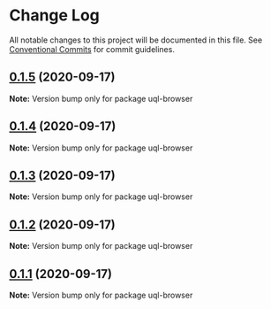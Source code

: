 # Change Log

All notable changes to this project will be documented in this file.
See [Conventional Commits](https://conventionalcommits.org) for commit guidelines.

## [0.1.5](https://github.com/impensables/uql-browser/compare/v0.1.4...v0.1.5) (2020-09-17)

**Note:** Version bump only for package uql-browser





## [0.1.4](https://github.com/impensables/uql-browser/compare/v0.1.3...v0.1.4) (2020-09-17)

**Note:** Version bump only for package uql-browser





## [0.1.3](https://github.com/impensables/uql-browser/compare/v0.1.2...v0.1.3) (2020-09-17)

**Note:** Version bump only for package uql-browser





## [0.1.2](https://github.com/impensables/uql-browser/compare/v0.1.4...v0.1.2) (2020-09-17)

**Note:** Version bump only for package uql-browser





## [0.1.1](https://github.com/impensables/uql-browser/compare/v0.1.4...v0.1.1) (2020-09-17)

**Note:** Version bump only for package uql-browser
